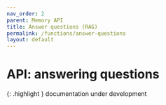 ```yaml
---
nav_order: 2
parent: Memory API
title: Answer questions (RAG)
permalink: /functions/answer-questions
layout: default
---
```

# API: answering questions

{: .highlight }
documentation under development
